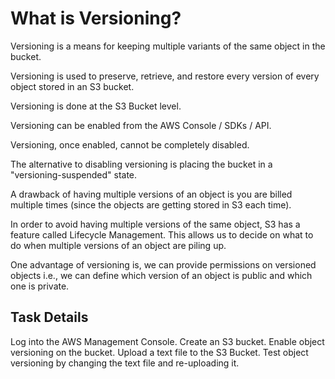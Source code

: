 # What is Versioning?

Versioning is a means for keeping multiple variants of the same object in the bucket.

Versioning is used to preserve, retrieve, and restore every version of every object stored in an S3 bucket.

Versioning is done at the S3 Bucket level.

Versioning can be enabled from the AWS Console / SDKs / API.

Versioning, once enabled, cannot be completely disabled.

The alternative to disabling versioning is placing the bucket in a "versioning-suspended" state.

A drawback of having multiple versions of an object is you are billed multiple times (since the objects are getting stored in S3 each time).

In order to avoid having multiple versions of the same object, S3 has a feature called Lifecycle  Management. This allows us to decide on what to do when multiple versions of an object are piling up.

One advantage of versioning is, we can provide permissions on versioned objects i.e., we can define which version of an object is public and which one is private.

## Task Details

Log into the AWS Management Console.
Create an S3 bucket.
Enable object versioning on the bucket.
Upload a text file to the S3 Bucket.
Test object versioning by changing the text file and re-uploading it.

